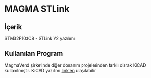 MAGMA STLink
============

## İçerik

STM32F103C8 - STLink V2 yazılımı

## Kullanılan Program

MagmaVend şirketinde diğer donanım projelerinden farklı olarak KiCAD kullanılmıştır. KiCAD yazılımı [linkten](https://www.kicad.org/download/) ulaşılabilir.


